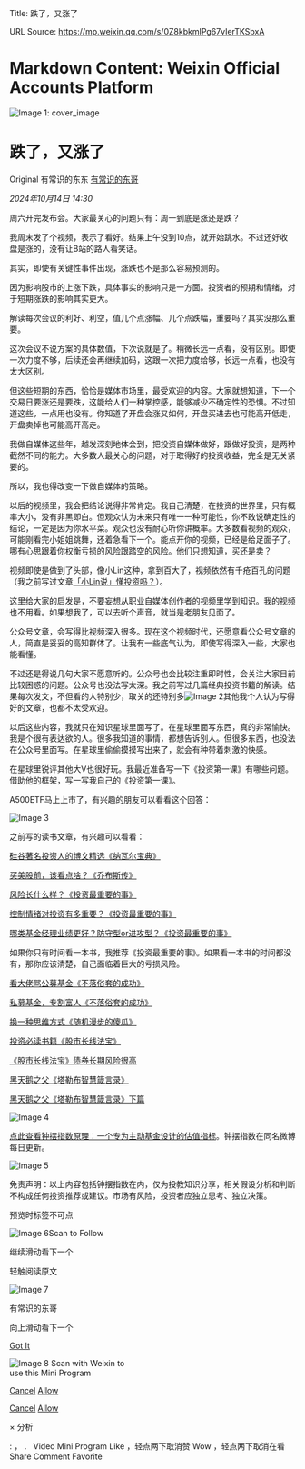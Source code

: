Title: 跌了，又涨了

URL Source: https://mp.weixin.qq.com/s/0Z8kbkmIPg67vIerTKSbxA

Markdown Content:
Weixin Official Accounts Platform
===============

             

 

![Image 1: cover_image](https://mmbiz.qpic.cn/sz_mmbiz_jpg/3ibMew5Y89hWjntIBEKYevfBhUcrDWLb5hlicDTo478XBxib2kk1SW6eC7TPrJBS3lNOOZ0Fg1V8Sg9twGTVoK6sg/0?wx_fmt=jpeg)

跌了，又涨了
======

Original 有常识的东东 [有常识的东哥](javascript:void\(0\);)

_2024年10月14日 14:30_

周六开完发布会。大家最关心的问题只有：周一到底是涨还是跌？

我周末发了个视频，表示了看好。结果上午没到10点，就开始跳水。不过还好收盘是涨的，没有让B站的路人看笑话。

其实，即使有关键性事件出现，涨跌也不是那么容易预测的。

因为影响股市的上涨下跌，具体事实的影响只是一方面。投资者的预期和情绪，对于短期涨跌的影响其实更大。

解读每次会议的利好、利空，值几个点涨幅、几个点跌幅，重要吗？其实没那么重要。

这次会议不说方案的具体数值，下次说就是了。稍微长远一点看，没有区别。即使一次力度不够，后续还会再继续加码，这跟一次把力度给够，长远一点看，也没有太大区别。

但这些短期的东西，恰恰是媒体市场里，最受欢迎的内容。大家就想知道，下一个交易日要涨还是要跌，这能给人们一种掌控感，能够减少不确定性的恐惧。不过知道这些，一点用也没有。你知道了开盘会涨又如何，开盘买进去也可能高开低走，开盘卖掉也可能高开高走。

我做自媒体这些年，越发深刻地体会到，把投资自媒体做好，跟做好投资，是两种截然不同的能力。大多数人最关心的问题，对于取得好的投资收益，完全是无关紧要的。

所以，我也得改变一下做自媒体的策略。

以后的视频里，我会把结论说得非常肯定。我自己清楚，在投资的世界里，只有概率大小，没有非黑即白。但观众认为未来只有唯一一种可能性，你不敢说确定性的结论，一定是因为你水平菜。观众也没有耐心听你讲概率。大多数看视频的观众，可能刚看完小姐姐跳舞，还着急看下一个。能点开你的视频，已经是给足面子了。哪有心思跟着你权衡亏损的风险跟踏空的风险。他们只想知道，买还是卖？

视频即使是做到了头部，像小Lin这种，拿到百大了，视频依然有千疮百孔的问题（我之前写过文章[「小Lin说」懂投资吗？](http://mp.weixin.qq.com/s?__biz=MzI0MDA4MjE5Mg==&mid=2649810368&idx=1&sn=123ba4af22b1fddfa8a87789de4d648e&chksm=f12409bfc65380a9eb007969ca1d9e549052936e43e4d593d992c30653a733bbc954a768a495&scene=21#wechat_redirect)）。

这里给大家的启发是，不要妄想从职业自媒体创作者的视频里学到知识。我的视频也不用看。如果想我了，可以去听个声音，就当是老朋友见面了。

公众号文章，会写得比视频深入很多。现在这个视频时代，还愿意看公众号文章的人，简直是妥妥的高知群体了。让我有一些底气认为，即使写得深入一些，大家也能看懂。

不过还是得说几句大家不愿意听的。公众号也会比较注重即时性，会关注大家目前比较困惑的问题。公众号也没法写太深。我之前写过几篇经典投资书籍的解读。结果每次发文，不但看的人特别少，取关的还特别多![Image 2](https://res.wx.qq.com/t/wx_fed/we-emoji/res/v1.3.10/assets/newemoji/Hurt.png)其他我个人认为写得好的文章，也都不太受欢迎。

以后这些内容，我就只在知识星球里面写了。在星球里面写东西，真的非常愉快。我是个很有表达欲的人。很多我知道的事情，都想告诉别人。但很多东西，也没法在公众号里面写。在星球里偷偷摸摸写出来了，就会有种带着刺激的快感。

在星球里锐评其他大V也很好玩。我最近准备写一下《投资第一课》有哪些问题。借助他的框架，写一写我自己的《投资第一课》。

A500ETF马上上市了，有兴趣的朋友可以看看这个回答：

![Image 3](https://mmbiz.qpic.cn/sz_mmbiz_jpg/3ibMew5Y89hVfUccbROa7Xic3fK0Y4rMdNKzz7ae6VbicmknfSngpFCqG0E88vfflXJtEbIL9GEJqrPjQYGiaF9kiag/640?wx_fmt=jpeg&from=appmsg)

之前写的读书文章，有兴趣可以看看：

[硅谷著名投资人的博文精选《纳瓦尔宝典》](http://mp.weixin.qq.com/s?__biz=MzI0MDA4MjE5Mg==&mid=2649808519&idx=1&sn=2f6ec1a494bb5ab3a572ccf15af80b7d&chksm=f12432f8c653bbeee8692467aec25e4d98421a872c0b443a893f7e7605f5e93790d07a39b991&scene=21#wechat_redirect)

[](http://mp.weixin.qq.com/s?__biz=MzI0MDA4MjE5Mg==&mid=2649808898&idx=1&sn=3535d287559a45aba0f1bc9db990fed2&chksm=f1240c7dc653856bb2dcb7292813b7852f19ca956302aa6304a0bfd6e8992d70aae06c4d42ad&scene=21#wechat_redirect)[](http://mp.weixin.qq.com/s?__biz=MzI0MDA4MjE5Mg==&mid=2649808844&idx=1&sn=df466a28ccb7666a37341f1cea4edd36&chksm=f12433b3c653baa5263b9892bf67575fdf31aaf9d519e0858f51b20b819aa0bc39508f7f7cf0&scene=21#wechat_redirect)[买美股前，该看点啥？《乔布斯传》](http://mp.weixin.qq.com/s?__biz=MzI0MDA4MjE5Mg==&mid=2649808577&idx=1&sn=4a82a6d22de76e8f70ed1df20bcacaf9&chksm=f12432bec653bba8cfbbbb9361efc17304b5254dbc6c5e0707ff1de90bd477b6b97d6f201cae&scene=21#wechat_redirect)

[风险长什么样？《投资最重要的事》](http://mp.weixin.qq.com/s?__biz=MzI0MDA4MjE5Mg==&mid=2649808844&idx=1&sn=df466a28ccb7666a37341f1cea4edd36&chksm=f12433b3c653baa5263b9892bf67575fdf31aaf9d519e0858f51b20b819aa0bc39508f7f7cf0&scene=21#wechat_redirect)

[控制情绪对投资有多重要？《投资最重要的事》](http://mp.weixin.qq.com/s?__biz=MzI0MDA4MjE5Mg==&mid=2649808864&idx=1&sn=5d48a2fb006c660e27ece6ac58756f75&chksm=f124339fc653ba89258d10ef950b8d4c09ac31308448637958e2b5312ded2bf0d718348cf5f5&scene=21#wechat_redirect)

[哪类基金经理业绩更好？防守型or进攻型？《投资最重要的事》](http://mp.weixin.qq.com/s?__biz=MzI0MDA4MjE5Mg==&mid=2649808898&idx=1&sn=3535d287559a45aba0f1bc9db990fed2&chksm=f1240c7dc653856bb2dcb7292813b7852f19ca956302aa6304a0bfd6e8992d70aae06c4d42ad&scene=21#wechat_redirect)

如果你只有时间看一本书，我推荐《投资最重要的事》。如果看一本书的时间都没有，那你应该清楚，自己面临着巨大的亏损风险。

[](http://mp.weixin.qq.com/s?__biz=MzI0MDA4MjE5Mg==&mid=2649808960&idx=1&sn=62fb3795a02ba169f9040696ab6e26c9&chksm=f1240c3fc6538529aaf07239480c448e3369a8f44cf50055011b558310f27662d8e591f5c22a&scene=21#wechat_redirect)[看大佬骂公募基金《不落俗套的成功》](http://mp.weixin.qq.com/s?__biz=MzI0MDA4MjE5Mg==&mid=2649808934&idx=1&sn=4569727e4c882afcb46830cf2efc696d&chksm=f1240c59c653854f5838b395548f4cd8a70abab9e26c97a049c3bc91730369d9765e7e2f9c76&scene=21#wechat_redirect)

[私募基金，专割富人《不落俗套的成功》](http://mp.weixin.qq.com/s?__biz=MzI0MDA4MjE5Mg==&mid=2649808960&idx=1&sn=62fb3795a02ba169f9040696ab6e26c9&chksm=f1240c3fc6538529aaf07239480c448e3369a8f44cf50055011b558310f27662d8e591f5c22a&scene=21#wechat_redirect)[](http://mp.weixin.qq.com/s?__biz=MzI0MDA4MjE5Mg==&mid=2649808960&idx=1&sn=62fb3795a02ba169f9040696ab6e26c9&chksm=f1240c3fc6538529aaf07239480c448e3369a8f44cf50055011b558310f27662d8e591f5c22a&scene=21#wechat_redirect)

[换一种思维方式《随机漫步的傻瓜》](http://mp.weixin.qq.com/s?__biz=MzI0MDA4MjE5Mg==&mid=2649809027&idx=1&sn=86fc0681c6a30d268fd4adae27906047&chksm=f1240cfcc65385eaad364744b77ad5b1c739d5b1a184c147d753fbc89b287887d03938de2526&scene=21#wechat_redirect)

[投资必读书籍《股市长线法宝》](http://mp.weixin.qq.com/s?__biz=MzI0MDA4MjE5Mg==&mid=2649809137&idx=1&sn=baf1fab27e496a01895376ad25542dd6&chksm=f1240c8ec6538598c3a164b04b1bf3604d6286a9e6add8d36235ffe590197f10e7dddf7db5a7&scene=21#wechat_redirect)

[《股市长线法宝》债券长期风险很高](http://mp.weixin.qq.com/s?__biz=MzI0MDA4MjE5Mg==&mid=2649809172&idx=1&sn=215aa4e8e40e5787301062ee31b0cdf5&chksm=f1240d6bc653847d00806b57f566dd02bdfa92f3baad3e5568cd1a15e388b78607b30b702277&scene=21#wechat_redirect)

[黑天鹅之父《塔勒布智慧箴言录》](http://mp.weixin.qq.com/s?__biz=MzI0MDA4MjE5Mg==&mid=2649809225&idx=1&sn=fa1ccda52d081aa0d798db3f4a556bc0&chksm=f1240d36c6538420511072489579766d018a1ba3f8fe707f0c36b6b40e64e7a038dcf6e5f58e&scene=21#wechat_redirect)

[黑天鹅之父《塔勒布智慧箴言录》下篇](http://mp.weixin.qq.com/s?__biz=MzI0MDA4MjE5Mg==&mid=2649809232&idx=1&sn=e69e0349e9550e0bb10244433520eb8c&chksm=f1240d2fc65384396b92ca49f0f71aa23109d2685aa1000776e560a7027b47c49842ae047173&scene=21#wechat_redirect)

![Image 4](https://mmbiz.qpic.cn/sz_mmbiz_png/3ibMew5Y89hVfUccbROa7Xic3fK0Y4rMdNGDlkY9q6UvlOYr8Nq35k3aE6iccVnpvgNibzYzlpgxAZ0y0n8IUribB2g/640?wx_fmt=png&from=appmsg)

[点此查看钟摆指数原理：一个专为主动基金设计的估值指标](http://mp.weixin.qq.com/s?__biz=MzI0MDA4MjE5Mg==&mid=2649809731&idx=1&sn=d665ba3b9c7254274407c938fa3322bb&chksm=f1240f3cc653862a7097b7001c54e9daa4dbe1f8e613cf9ccaea81cc12c590fb4c50e8c21b5c&scene=21#wechat_redirect)。钟摆指数在同名微博每日更新。

![Image 5](https://mmbiz.qpic.cn/sz_mmbiz_png/3ibMew5Y89hVfUccbROa7Xic3fK0Y4rMdNfnXAa7viaJial2d2vSr7Bcywv3jk6Zn5FNrqL0YWAsk37HbWFGGKp65g/640?wx_fmt=png&from=appmsg)

免责声明：以上内容包括钟摆指数在内，仅为投教知识分享，相关假设分析和判断不构成任何投资推荐或建议。市场有风险，投资者应独立思考、独立决策。

预览时标签不可点

![Image 6](https://mp.weixin.qq.com/s/0Z8kbkmIPg67vIerTKSbxA)Scan to Follow

继续滑动看下一个

轻触阅读原文

![Image 7](http://mmbiz.qpic.cn/mmbiz_png/3ibMew5Y89hVgaNJGIOZM1Dfia88BVcMKPw2QAMHTQ4YkdyqffmTLIzddQjXa4palBia707mO416NTNjcib5icAvmQg/0?wx_fmt=png)

有常识的东哥

向上滑动看下一个

[Got It](javascript:;)

 

![Image 8](https://mp.weixin.qq.com/s/0Z8kbkmIPg67vIerTKSbxA) Scan with Weixin to  
use this Mini Program

[Cancel](javascript:void\(0\);) [Allow](javascript:void\(0\);)

[Cancel](javascript:void\(0\);) [Allow](javascript:void\(0\);)

× 分析

 : ， .   Video Mini Program Like ，轻点两下取消赞 Wow ，轻点两下取消在看 Share Comment Favorite

